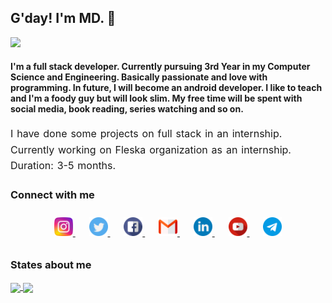 <!-- @format -->
<!--
<p align="center">
   <img src="./img/developer1.png" alt="Call me MD!" width="200" height="200"  />
</p> -->

<!-- <p style="font-size : 40px" align="center"> -->

## G'day! I'm MD. &#x1F44B;

<!-- </p> -->
<p>
  <a href="https://github.com/MohamedJakkariya/github-readme-stats">
    <img src="https://user-images.githubusercontent.com/20175372/87330405-d1fbc500-c538-11ea-8dca-55854d681b31.gif"/>
  </a>
</p>


#### I'm a full stack developer. Currently pursuing 3rd Year in my Computer Science and Engineering. Basically passionate and love with programming. In future, I will become an android developer. I like to teach and I'm a foody guy but will look slim. My free time will be spent with social media, book reading, series watching and so on.

<p style="line-height:1.6; word-spacing: 1.4px; font-size:16px;">I have done some projects on full stack in an internship. Currently working on Fleska organization as an internship. Duration: 3-5 months.
</p>

### Connect with me

<p align="center" style="padding:10px 0">
    <a href="#" style="padding:0 5px">
        <img src="./img/social_media/instagram.png" width="30">
    </a>&nbsp;&nbsp;
     <a href="#" style="padding:0 5px">
        <img src="./img/social_media/twitter.png" width="30">
    </a>&nbsp;&nbsp;
     <a href="#" style="padding:0 5px">
        <img src="./img/social_media/facebook.png" width="30">
    </a>&nbsp;&nbsp;
     <a href="#" style="padding:0 5px">
        <img src="./img/social_media/gmail.png" width="30">
    </a>&nbsp;&nbsp;
     <a href="#" style="padding:0 5px">
        <img src="./img/social_media/linkedin.png" width="30">
    </a>&nbsp;&nbsp;
     <a href="#" style="padding:0 5px">
        <img src="./img/social_media/youtube.png" width="30">
    </a>&nbsp;&nbsp;
     <a href="#" style="padding:0 5px">
        <img src="./img/social_media/telegram.png" width="30">
    </a>
</p>

### States about me

<a href="https://github.com/MohamedJakkariya/github-readme-stats">
  <img align="center" src="https://github-readme-stats.vercel.app/api?username=MohamedJakkariya&count_private=true&show_icons=true&theme=vue&custom_title=Mdjack's%20statistics&hide=prs" />
</a>

<!-- Language cards  -->
<a href="https://github.com/MohamedJakkariya/github-readme-stats">
  <img align="center" src="https://github-readme-stats.vercel.app/api/top-langs/?username=MohamedJakkariya&layout=compact&langs_count=8" />
</a>
<!--
**MohamedJakkariya/MohamedJakkariya** is a ✨ _special_ ✨ repository because its `README.md` (this file) appears on your GitHub profile.

Here are some ideas to get you started:

-  🔭 I’m currently working on ...
-  🌱 I’m currently learning ...
-  👯 I’m looking to collaborate on ...
-  🤔 I’m looking for help with ...
-  💬 Ask me about ...
-  📫 How to reach me: ...
-  😄 Pronouns: ...
-  ⚡ Fun fact: ...
   -->
